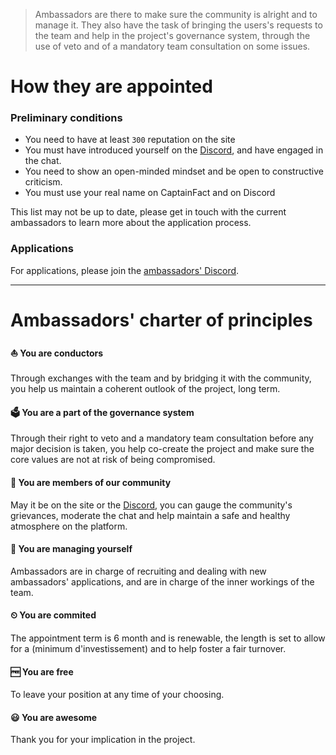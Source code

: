 > Ambassadors are there to make sure the community is alright and to manage it. 
> They also have the task of bringing the users's requests to the team and help 
> in the project's governance system, through the use of veto and of a mandatory 
> team consultation on some issues.

# How they are appointed

### Preliminary conditions

- You need to have at least `300` reputation on the site
- You must have introduced yourself on the [Discord](https://discord.gg/2Qd7hMz),
  and have engaged in the chat.
- You need to show an open-minded mindset and be open to constructive criticism.
- You must use your real name on CaptainFact and on Discord

This list may not be up to date, please get in touch with the current ambassadors
to learn more about the application process.

### Applications

For applications, please join the [ambassadors' Discord](https://discord.gg/gXhwS4m).

---

# Ambassadors' charter of principles

#### ⛵ You are conductors

Through exchanges with the team and by bridging it with the community, you
help us maintain a coherent outlook of the project, long term.

#### 🗳️ You are a part of the governance system

Through their right to veto and a mandatory team consultation before any major
decision is taken, you help co-create the project and make sure the core values
are not at risk of being compromised.

#### 👥 You are members of our community

May it be on the site or the [Discord](https://discord.gg/2Qd7hMz), you
can gauge the community's grievances, moderate the chat and help maintain
a safe and healthy atmosphere on the platform.

#### 🔁 You are managing yourself

Ambassadors are in charge of recruiting and dealing with new ambassadors'
applications, and are in charge of the inner workings of the team.

#### ⏲‍ You are commited

The appointment term is 6 month and is renewable, the length is set to allow
for a (minimum d'investissement) and to help foster a fair turnover.

#### 🆓‍ You are free

To leave your position at any time of your choosing.

#### 😃‍ You are awesome

Thank you for your implication in the project.
